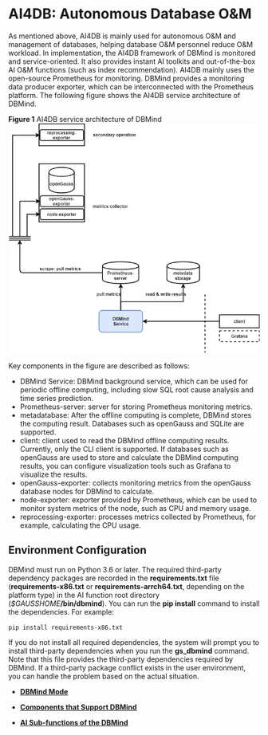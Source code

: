 # AI4DB: Autonomous Database O&M<a name="EN-US_TOPIC_0000001243723307"></a>

As mentioned above, AI4DB is mainly used for autonomous O&M and management of databases, helping database O&M personnel reduce O&M workload. In implementation, the AI4DB framework of DBMind is monitored and service-oriented. It also provides instant AI toolkits and out-of-the-box AI O&M functions \(such as index recommendation\). AI4DB mainly uses the open-source Prometheus for monitoring. DBMind provides a monitoring data producer exporter, which can be interconnected with the Prometheus platform. The following figure shows the AI4DB service architecture of DBMind.

**Figure  1**  AI4DB service architecture of DBMind<a name="fig1555795823612"></a>  
![](figures/ai4db-service-architecture-of-dbmind.png "ai4db-service-architecture-of-dbmind")

Key components in the figure are described as follows:

-   DBMind Service: DBMind background service, which can be used for periodic offline computing, including slow SQL root cause analysis and time series prediction.
-   Prometheus-server: server for storing Prometheus monitoring metrics.
-   metadatabase: After the offline computing is complete, DBMind stores the computing result. Databases such as openGauss and SQLite are supported.
-   client: client used to read the DBMind offline computing results. Currently, only the CLI client is supported. If databases such as openGauss are used to store and calculate the DBMind computing results, you can configure visualization tools such as Grafana to visualize the results.
-   openGauss-exporter: collects monitoring metrics from the openGauss database nodes for DBMind to calculate.
-   node-exporter: exporter provided by Prometheus, which can be used to monitor system metrics of the node, such as CPU and memory usage.
-   reprocessing-exporter: processes metrics collected by Prometheus, for example, calculating the CPU usage.

## Environment Configuration<a name="section14906112131913"></a>

DBMind must run on Python 3.6 or later. The required third-party dependency packages are recorded in the  **requirements.txt**  file \(**requirements-x86.txt**  or  **requirements-arrch64.txt**, depending on the platform type\) in the AI function root directory \(_$GAUSSHOME_**/bin/dbmind**\). You can run the  **pip install**  command to install the dependencies. For example:

```
pip install requirements-x86.txt
```

If you do not install all required dependencies, the system will prompt you to install third-party dependencies when you run the  **gs\_dbmind**  command. Note that this file provides the third-party dependencies required by DBMind. If a third-party package conflict exists in the user environment, you can handle the problem based on the actual situation.

-   **[DBMind Mode](dbmind-mode.md)**  

-   **[Components that Support DBMind](components-that-support-dbmind.md)**  

-   **[AI Sub-functions of the DBMind](ai-sub-functions-of-the-dbmind.md)**  


